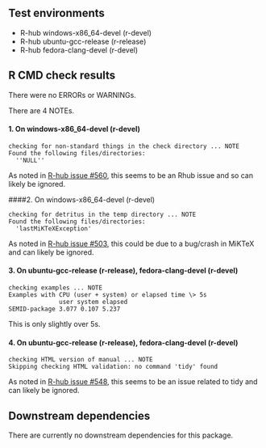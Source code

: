 ## Test environments

-   R-hub windows-x86_64-devel (r-devel)
-   R-hub ubuntu-gcc-release (r-release)
-   R-hub fedora-clang-devel (r-devel)

## R CMD check results

There were no ERRORs or WARNINGs.

There are 4 NOTEs.

#### 1. On windows-x86_64-devel (r-devel)

```         
checking for non-standard things in the check directory ... NOTE 
Found the following files/directories: 
  ''NULL''
```

As noted in [R-hub issue #560](https://github.com/r-hub/rhub/issues/560), this seems to be an Rhub issue and so can likely be ignored.

####2. On windows-x86_64-devel (r-devel)

```         
checking for detritus in the temp directory ... NOTE 
Found the following files/directories: 
  'lastMiKTeXException'
```

As noted in [R-hub issue #503](https://github.com/r-hub/rhub/issues/503), this could be due to a bug/crash in MiKTeX and can likely be ignored.

#### 3. On ubuntu-gcc-release (r-release), fedora-clang-devel (r-devel)

```         
checking examples ... NOTE 
Examples with CPU (user + system) or elapsed time \> 5s 
              user system elapsed 
SEMID-package 3.077 0.107 5.237
```

This is only slightly over 5s.

#### 4. On ubuntu-gcc-release (r-release), fedora-clang-devel (r-devel)

```         
checking HTML version of manual ... NOTE 
Skipping checking HTML validation: no command 'tidy' found
```

As noted in [R-hub issue #548](https://github.com/r-hub/rhub/issues/548), this seems to be an issue related to tidy and can likely be ignored.

## Downstream dependencies

There are currently no downstream dependencies for this package.
